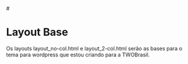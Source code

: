 #<h1>Layout Base</h1>
<p>Os layouts layout_no-col.html e layout_2-col.html ser&atilde;o as bases para o tema para wordpress que estou criando para a TWOBrasil.</p>